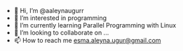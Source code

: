 - 👋 Hi, I’m @aaleynaugurr
- 👀 I’m interested in programming
- 🌱 I’m currently learning Parallel Programming with Linux
- 💞️ I’m looking to collaborate on ...
- 📫 How to reach me esma.aleyna.ugur@gmail.com

<!---
aaleynaugurr/aaleynaugurr is a ✨ special ✨ repository because its `README.md` (this file) appears on your GitHub profile.
You can click the Preview link to take a look at your changes.
--->
